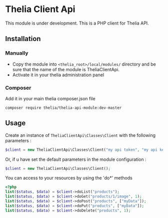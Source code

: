 # Thelia Client Api

This module is under development. This is a PHP client for Thelia API.

## Installation

### Manually

* Copy the module into ```<thelia_root>/local/modules/``` directory and be sure that the name of the module is TheliaClientApi.
* Activate it in your thelia administration panel

### Composer

Add it in your main thelia composer.json file

```
composer require thelia/thelia-api-module:dev-master
```

## Usage

Create an instance of ```TheliaClientApi\Classes\Client``` with the following parameters :

```php
$client = new TheliaClientApi\Classes\Client("my api token", "my api key", "http://mysite.tld");
```

Or, if u have set the default parameters in the module configuration :

```php
$client = new TheliaClientApi\Classes\Client();
```

You can access to your resources by using the 'do*' methods

```php
<?php
list($status, $data) = $client->doList("products");
list($status, $data) = $client->doGet("products/1/image", 1);
list($status, $data) = $client->doPost("products", ["myData"]);
list($status, $data) = $client->doPut("products", ["myData"]);
list($status, $data) = $client->doDelete("products", 1);
```
